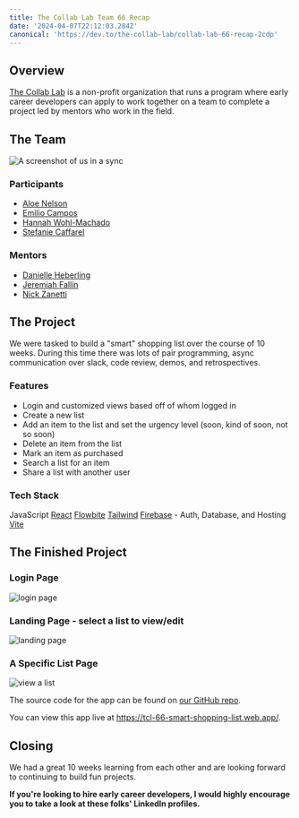 ```yaml
---
title: The Collab Lab Team 66 Recap
date: '2024-04-07T22:12:03.284Z'
canonical: 'https://dev.to/the-collab-lab/collab-lab-66-recap-2cdp'
---
```


## Overview

[The Collab Lab](https://the-collab-lab.codes/) is a non-profit organization that runs a program where early career developers can apply to work together on a team to complete a project led by mentors who work in the field.

## The Team

![A screenshot of us in a sync](https://dev-to-uploads.s3.amazonaws.com/uploads/articles/s9ye4cuh77old5ec8pe2.png)

### Participants

- [Aloe Nelson](https://www.linkedin.com/in/aloenelson/)
- [Emilio Campos](https://www.linkedin.com/in/emilio-campos-jr/)
- [Hannah Wohl-Machado](https://www.linkedin.com/in/hannah-wohl-machado/)
- [Stefanie Caffarel](https://www.linkedin.com/in/stefanie-caffarel-888209113/)

### Mentors

- [Danielle Heberling](https://www.linkedin.com/in/deeheber/)
- [Jeremiah Fallin](https://www.linkedin.com/in/jeremiah-fallin/)
- [Nick Zanetti](https://www.linkedin.com/in/nickzanetti/)

## The Project

We were tasked to build a "smart" shopping list over the course of 10 weeks. During this time there was lots of pair programming, async communication over slack, code review, demos, and retrospectives.

### Features

- Login and customized views based off of whom logged in
- Create a new list
- Add an item to the list and set the urgency level (soon, kind of soon, not so soon)
- Delete an item from the list
- Mark an item as purchased
- Search a list for an item
- Share a list with another user

### Tech Stack

JavaScript
[React](https://react.dev/)
[Flowbite](https://flowbite.com/)
[Tailwind](https://tailwindcss.com/)
[Firebase](https://firebase.google.com/) - Auth, Database, and Hosting
[Vite](https://vitejs.dev/)

## The Finished Project

### Login Page

![login page](https://dev-to-uploads.s3.amazonaws.com/uploads/articles/h0tyrbjmrs7eq3j1wdze.png)

### Landing Page - select a list to view/edit

![landing page](https://dev-to-uploads.s3.amazonaws.com/uploads/articles/m9mzi71tldh18rio5dfw.png)

### A Specific List Page

![view a list](https://dev-to-uploads.s3.amazonaws.com/uploads/articles/s671ot4yj9xh9ue21wsq.png)

The source code for the app can be found on [our GitHub repo](https://github.com/the-collab-lab/tcl-66-smart-shopping-list).

You can view this app live at https://tcl-66-smart-shopping-list.web.app/.

## Closing

We had a great 10 weeks learning from each other and are looking forward to continuing to build fun projects.

**If you're looking to hire early career developers, I would highly encourage you to take a look at these folks' LinkedIn profiles.**
